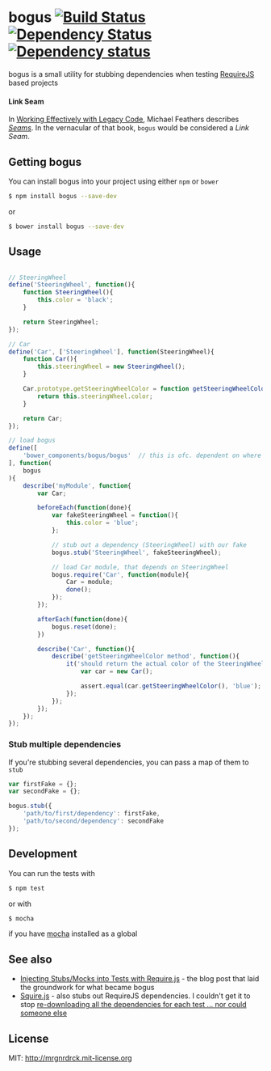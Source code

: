 # bogus [![Build Status](https://travis-ci.org/mroderick/bogus.svg)](https://travis-ci.org/mroderick/bogus) [![Dependency Status](https://david-dm.org/mroderick/bogus.svg)](https://david-dm.org/mroderick/bogus) [![Dependency status](https://david-dm.org/mroderick/bogus/dev-status.svg)](https://david-dm.org/mroderick/bogus#info=devDependencies&view=table)

bogus is a small utility for stubbing dependencies when testing [RequireJS](http://requirejs.org) based projects

#### Link Seam

In [Working Effectively with Legacy Code](http://www.informit.com/store/working-effectively-with-legacy-code-9780131177055), Michael Feathers describes *[Seams](http://www.informit.com/articles/article.aspx?p=359417)*. In the vernacular of that book, `bogus` would be considered a *Link Seam*.

Getting bogus
----------------------

You can install bogus into your project using either `npm` or `bower`


```bash
$ npm install bogus --save-dev
```
or

```bash
$ bower install bogus --save-dev
```

## Usage

```javascript

// SteeringWheel
define('SteeringWheel', function(){
    function SteeringWheel(){
        this.color = 'black';
    }

    return SteeringWheel;
});

// Car
define('Car', ['SteeringWheel'], function(SteeringWheel){
    function Car(){
        this.steeringWheel = new SteeringWheel();
    }

    Car.prototype.getSteeringWheelColor = function getSteeringWheelColor(){
        return this.steeringWheel.color;
    }

    return Car;
});

// load bogus
define([
    'bower_components/bogus/bogus'  // this is ofc. dependent on where you installed it
], function(
    bogus
){
    describe('myModule', function{
        var Car;

        beforeEach(function(done){
            var fakeSteeringWheel = function(){
                this.color = 'blue';
            };

            // stub out a dependency (SteeringWheel) with our fake
            bogus.stub('SteeringWheel', fakeSteeringWheel);

            // load Car module, that depends on SteeringWheel
            bogus.require('Car', function(module){
                Car = module;
                done();
            });
        });

        afterEach(function(done){
            bogus.reset(done);
        })

        describe('Car', function(){
            describe('getSteeringWheelColor method', function(){
                it('should return the actual color of the SteeringWheel', function(){
                    var car = new Car();

                    assert.equal(car.getSteeringWheelColor(), 'blue');
                });
            });
        });
    });
});
```

### Stub multiple dependencies

If you're stubbing several dependencies, you can pass a map of them to `stub`

```javascript
var firstFake = {};
var secondFake = {};

bogus.stub({
    'path/to/first/dependency': firstFake,
    'path/to/second/dependency': secondFake
});
```

## Development

You can run the tests with

```bash
$ npm test
```

or with

```bash
$ mocha
```

if you have [mocha](http://visionmedia.github.io/mocha/) installed as a global

## See also

* [Injecting Stubs/Mocks into Tests with Require.js](http://www.symphonious.net/2013/07/08/injecting-stubsmocks-into-tests-with-require-js/) - the blog post that laid the groundwork for what became bogus
* [Squire.js](https://github.com/iammerrick/Squire.js/) - also stubs out RequireJS dependencies. I couldn't get it to stop [re-downloading all the dependencies for each test ... nor could someone else](https://github.com/iammerrick/Squire.js/issues/39)

## License

MIT: <http://mrgnrdrck.mit-license.org>
